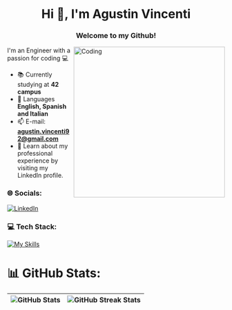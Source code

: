 <h1 align="center">Hi 👋, I'm Agustin Vincenti</h1>
<h3 align="center">Welcome to my Github!</h3>
<img align="right" alt="Coding" height="350" src="https://i.giphy.com/media/dB15acdZ12Z7JJ6lOC/giphy.webp">

  
I'm an Engineer with a passion for coding :computer:  
  
- :books: Currently studying at **42 campus**
- :large_blue_diamond: Languages **English, Spanish and Italian**
- 📫 E-mail: **agustin.vincenti92@gmail.com**
- 📄 Learn about my professional experience by visiting my LinkedIn profile.

### 🌐 Socials:

[![LinkedIn](https://skillicons.dev/icons?i=linkedin)](https://www.linkedin.com/in/agustin-vincenti-65aa54162/)

### 💻 Tech Stack:
[![My Skills](https://skillicons.dev/icons?i=c,cpp,git,bash,py,mysql,js,html,css,sass,gulp)](https://skillicons.dev)

# 📊 GitHub Stats:
| ![GitHub Stats](https://github-readme-stats.vercel.app/api?username=vincenag&theme=swift&hide_border=false&include_all_commits=false&count_private=true) | ![GitHub Streak Stats](https://github-readme-streak-stats.herokuapp.com/?user=vincenag&theme=swift&hide_border=false) |
| --- | --- |
